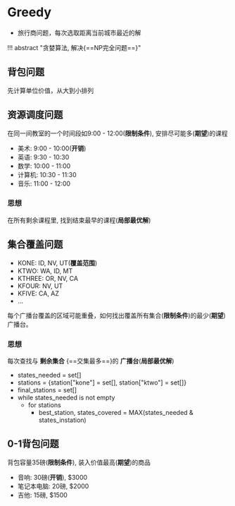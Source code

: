 # Greedy



- 旅行商问题，每次选取距离当前城市最近的解

!!! abstract "贪婪算法, 解决{==NP完全问题==}"

## 背包问题

先计算单位价值，从大到小排列

## 资源调度问题

在同一间教室的一个时间段如9:00 - 12:00(**限制条件**), 安排尽可能多(**期望**)的课程

- 美术: 9:00 - 10:00(**开销**)
- 英语: 9:30 - 10:30
- 数学: 10:00 - 11:00
- 计算机: 10:30 - 11:30
- 音乐: 11:00 - 12:00

### 思想

在所有剩余课程里, 找到结束最早的课程(**局部最优解**)

## 集合覆盖问题

- KONE: ID, NV, UT(**覆盖范围**)
- KTWO: WA, ID, MT
- KTHREE: OR, NV, CA
- KFOUR: NV, UT
- KFIVE: CA, AZ
- ...

每个广播台覆盖的区域可能重叠，如何找出覆盖所有集合(**限制条件**)的最少(**期望**)广播台。

### 思想

每次查找与 **剩余集合** {==交集最多==}的 **广播台**(**局部最优解**)

- states_needed = set[]
- stations = {station["kone"] = set[], station["ktwo"] = set[]}
- final_stations = set[]
- while states_needed is not empty
    - for stations
        - best_station, states_covered = MAX(states_needed & states_instation)

## 0-1背包问题

背包容量35磅(**限制条件**), 装入价值最高(**期望**)的商品

- 音响: 30磅(**开销**), $3000
- 笔记本电脑: 20磅, $2000
- 吉他: 15磅, $1500
